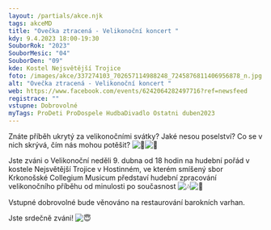 ```yaml
---
layout: /partials/akce.njk
tags: akceMD
title: "Ovečka ztracená - Velikonoční koncert "
kdy: 9.4.2023 18:00-19:30
SouborRok: "2023"
SouborMesic: "04"
SouborDen: "09"
kde: Kostel Nejsvětější Trojice
foto: /images/akce/337274103_702657114988248_7245876811406956878_n.jpg
alt: "Ovečka ztracená - Velikonoční koncert "
web: https://www.facebook.com/events/6242064282497716?ref=newsfeed
registrace: ""
vstupne: Dobrovolné
myTags: ProDeti ProDospele HudbaDivadlo Ostatni duben2023
---
```

<!--StartFragment-->

Znáte příběh ukrytý za velikonočními svátky? Jaké nesou poselství? Co se v nich skrývá, čím nás mohou potěšit? ![💐](https://static.xx.fbcdn.net/images/emoji.php/v9/te3/1/16/1f490.png)![🌳](https://static.xx.fbcdn.net/images/emoji.php/v9/t6b/1/16/1f333.png)

Jste zváni o Velikonoční neděli 9. dubna od 18 hodin na hudební pořád v kostele Nejsvětější Trojice v Hostinném, ve kterém smíšený sbor Krkonošské Collegium Musicum představí hudební zpracování velikonočního příběhu od minulosti po současnost ![🎶](https://static.xx.fbcdn.net/images/emoji.php/v9/t1f/1/16/1f3b6.png)![🎹](https://static.xx.fbcdn.net/images/emoji.php/v9/ta2/1/16/1f3b9.png)

Vstupné dobrovolné bude věnováno na restaurování barokních varhan.

Jste srdečně zváni! ![😇](https://static.xx.fbcdn.net/images/emoji.php/v9/t55/1/16/1f607.png)

<!--EndFragment-->